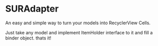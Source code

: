 # SURAdapter

An easy and simple way to turn your models into RecyclerView Cells.

Just take any model and implement ItemHolder interface to it and fill a binder object. thats it!
